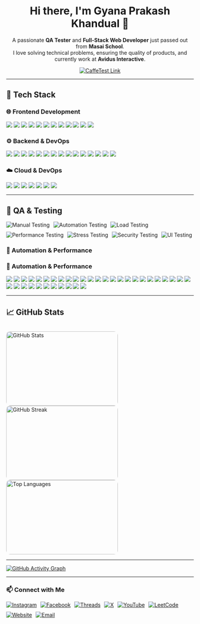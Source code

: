 <h1 align="center">Hi there, I'm Gyana Prakash Khandual 👋</h1>

<p align="center">
  A passionate <strong>QA Tester</strong> and <strong>Full-Stack Web Developer</strong> just passed out from <strong>Masai School</strong>. <br />
  I love solving technical problems, ensuring the quality of products, and currently work at <strong>Avidus Interactive</strong>.
</p>

<p align="center">
  <a href="https://caffetest.vercel.app/" target="_blank">
    <img src="https://img.shields.io/badge/CaffeTest 🚀-Visit Project-blue?style=for-the-badge" alt="CaffeTest Link" />
  </a>
</p>

---

## 🚀 Tech Stack

### 🌐 Frontend Development
<p>
  <img src="https://img.shields.io/badge/HTML5-E34F26?logo=html5&logoColor=white&style=for-the-badge" />
  <img src="https://img.shields.io/badge/CSS3-1572B6?logo=css3&logoColor=white&style=for-the-badge" />
  <img src="https://img.shields.io/badge/Tailwind_CSS-38B2AC?logo=tailwind-css&logoColor=white&style=for-the-badge" />
  <img src="https://img.shields.io/badge/Bootstrap-563D7C?logo=bootstrap&logoColor=white&style=for-the-badge" />
  <img src="https://img.shields.io/badge/Framer_Motion-0055FF?logo=framer&logoColor=white&style=for-the-badge" />
  <img src="https://img.shields.io/badge/GSAP-88CE02?logo=greensock&logoColor=white&style=for-the-badge" />
  <img src="https://img.shields.io/badge/React_Icons-61DAFB?logo=react&logoColor=white&style=for-the-badge" />
  <img src="https://img.shields.io/badge/Figma-F24E1E?logo=figma&logoColor=white&style=for-the-badge" />
  <img src="https://img.shields.io/badge/Photoshop-31A8FF?logo=adobephotoshop&logoColor=white&style=for-the-badge" />
  <img src="https://img.shields.io/badge/Three.js-000000?logo=three.js&logoColor=white&style=for-the-badge" />
  <img src="https://img.shields.io/badge/Angular-DD0031?logo=angular&logoColor=white&style=for-the-badge" />
  <img src="https://img.shields.io/badge/Vue.js-4FC08D?logo=vue.js&logoColor=white&style=for-the-badge" />
</p>

### ⚙️ Backend & DevOps
<p>
  <img src="https://img.shields.io/badge/Java-ED8B00?logo=java&logoColor=white&style=for-the-badge" />
  <img src="https://img.shields.io/badge/JavaScript-F7DF1E?logo=javascript&logoColor=black&style=for-the-badge" />
  <img src="https://img.shields.io/badge/TypeScript-007ACC?logo=typescript&logoColor=white&style=for-the-badge" />
  <img src="https://img.shields.io/badge/React-61DAFB?logo=react&logoColor=black&style=for-the-badge" />
  <img src="https://img.shields.io/badge/Next.js-000000?logo=next.js&logoColor=white&style=for-the-badge" />
  <img src="https://img.shields.io/badge/Electron-47848F?logo=electron&logoColor=white&style=for-the-badge" />
  <img src="https://img.shields.io/badge/Node.js-339933?logo=nodedotjs&logoColor=white&style=for-the-badge" />
  <img src="https://img.shields.io/badge/Express.js-404D59?logo=express&logoColor=white&style=for-the-badge" />
  <img src="https://img.shields.io/badge/NestJS-E0234E?logo=nestjs&logoColor=white&style=for-the-badge" />
  <img src="https://img.shields.io/badge/PostgreSQL-336791?logo=postgresql&logoColor=white&style=for-the-badge" />
  <img src="https://img.shields.io/badge/MySQL-005C84?logo=mysql&logoColor=white&style=for-the-badge" />
  <img src="https://img.shields.io/badge/MongoDB-47A248?logo=mongodb&logoColor=white&style=for-the-badge" />
  <img src="https://img.shields.io/badge/FastAPI-009688?logo=fastapi&logoColor=white&style=for-the-badge" />
  <img src="https://img.shields.io/badge/Pydantic-0A0?style=for-the-badge&logo=python&logoColor=white" />
  <img src="https://img.shields.io/badge/WebSockets-000000?style=for-the-badge&logo=socket.io&logoColor=white" />
</p>

### ☁️ Cloud & DevOps
<p>
  <img src="https://img.shields.io/badge/Docker-2496ED?logo=docker&logoColor=white&style=for-the-badge" />
  <img src="https://img.shields.io/badge/Kubernetes-326CE5?logo=kubernetes&logoColor=white&style=for-the-badge" />
  <img src="https://img.shields.io/badge/AWS-232F3E?logo=amazonaws&logoColor=white&style=for-the-badge" />
  <img src="https://img.shields.io/badge/Azure-0078D4?logo=microsoftazure&logoColor=white&style=for-the-badge" />
  <img src="https://img.shields.io/badge/Terraform-7B42BC?logo=terraform&logoColor=white&style=for-the-badge" />
  <img src="https://img.shields.io/badge/Airflow-017CEE?logo=apacheairflow&logoColor=white&style=for-the-badge" />
  <img src="https://img.shields.io/badge/Prefect-1F2D3D?style=for-the-badge" />
</p>

---

## 🧪 QA & Testing

<div style="display: flex; flex-wrap: wrap; gap: 10px;">
  <!-- Manual Testing -->
  <img src="https://img.shields.io/badge/Manual%20Testing-%23FFA500?style=for-the-badge&logo=testing-library&logoColor=white" alt="Manual Testing" />

  <!-- Automation Testing -->
  <img src="https://img.shields.io/badge/Automation%20Testing-%2300BFFF?style=for-the-badge&logo=selenium&logoColor=white" alt="Automation Testing" />

  <!-- Load Testing -->
  <img src="https://img.shields.io/badge/Load%20Testing-%234CAF50?style=for-the-badge&logo=apachekafka&logoColor=white" alt="Load Testing" />

  <!-- Performance Testing -->
  <img src="https://img.shields.io/badge/Performance%20Testing-%23FF69B4?style=for-the-badge&logo=fastapi&logoColor=white" alt="Performance Testing" />

  <!-- Stress Testing -->
  <img src="https://img.shields.io/badge/Stress%20Testing-%23DC143C?style=for-the-badge&logo=apache&logoColor=white" alt="Stress Testing" />

  <!-- Security Testing -->
  <img src="https://img.shields.io/badge/Security%20Testing-%23117A65?style=for-the-badge&logo=datadog&logoColor=white" alt="Security Testing" />

  <!-- UI Testing -->
  <img src="https://img.shields.io/badge/UI%20Testing-%239C27B0?style=for-the-badge&logo=storybook&logoColor=white" alt="UI Testing" />
</div>


### 🤖 Automation & Performance
### 🤖 Automation & Performance
<p>
  <img src="https://img.shields.io/badge/Cypress-17202C?logo=cypress&logoColor=white&style=for-the-badge" />
  <img src="https://img.shields.io/badge/Selenium-43B02A?logo=selenium&logoColor=white&style=for-the-badge" />
  <img src="https://img.shields.io/badge/Appium-00A0DC?logo=appium&logoColor=white&style=for-the-badge" />
  <img src="https://img.shields.io/badge/Playwright-2C2E34?logo=microsoft&logoColor=white&style=for-the-badge" />
  <img src="https://img.shields.io/badge/Nightwatch.js-04C4E0?style=for-the-badge" />
  <img src="https://img.shields.io/badge/Puppeteer-40B5A4?logo=puppeteer&logoColor=white&style=for-the-badge" />
  <img src="https://img.shields.io/badge/Espresso-0056D2?logo=android&logoColor=white&style=for-the-badge" />
  <img src="https://img.shields.io/badge/XCUITest-1575F9?logo=apple&logoColor=white&style=for-the-badge" />
  <img src="https://img.shields.io/badge/TestNG-DD0031?style=for-the-badge" />
  <img src="https://img.shields.io/badge/JUnit-25A162?logo=java&logoColor=white&style=for-the-badge" />
  <img src="https://img.shields.io/badge/Mocha-8D6748?logo=mocha&logoColor=white&style=for-the-badge" />
  <img src="https://img.shields.io/badge/Chai-A30701?style=for-the-badge" />
  <img src="https://img.shields.io/badge/Cucumber-23D96C?logo=cucumber&logoColor=white&style=for-the-badge" />
  <img src="https://img.shields.io/badge/Postman-FF6C37?logo=postman&logoColor=white&style=for-the-badge" />
  <img src="https://img.shields.io/badge/Rest_Assured-000000?logo=java&logoColor=white&style=for-the-badge" />
  <img src="https://img.shields.io/badge/SOAPUI-85BC3D?style=for-the-badge" />
  <img src="https://img.shields.io/badge/Supertest-000000?style=for-the-badge" />
  <img src="https://img.shields.io/badge/K6-7D64FF?logo=k6&logoColor=white&style=for-the-badge" />
  <img src="https://img.shields.io/badge/Gatling-FF9E2A?logo=gatling&logoColor=white&style=for-the-badge" />
  <img src="https://img.shields.io/badge/Artillery-FF0505?style=for-the-badge" />
  <img src="https://img.shields.io/badge/Grafana-F46800?logo=grafana&logoColor=white&style=for-the-badge" />
  <img src="https://img.shields.io/badge/Locust-00A3E0?style=for-the-badge" />
  <img src="https://img.shields.io/badge/Burp_Suite-FF6600?logo=burpsuite&logoColor=white&style=for-the-badge" />
  <img src="https://img.shields.io/badge/OWASP_ZAP-009DD1?logo=owasp&logoColor=white&style=for-the-badge" />
  <img src="https://img.shields.io/badge/Allure-4C4C4C?logo=allure&logoColor=white&style=for-the-badge" />
  <img src="https://img.shields.io/badge/HTML_Report-E34F26?logo=html5&logoColor=white&style=for-the-badge" />
  <img src="https://img.shields.io/badge/Extent_Reports-5CE500?style=for-the-badge" />
  <img src="https://img.shields.io/badge/Jasmine-8A4182?logo=jasmine&logoColor=white&style=for-the-badge" />
  <img src="https://img.shields.io/badge/Mochawesome-8D6748?style=for-the-badge" />
  <img src="https://img.shields.io/badge/Jira-0052CC?logo=jira&logoColor=white&style=for-the-badge" />
  <img src="https://img.shields.io/badge/Test_Rail-65C179?style=for-the-badge" />
  <img src="https://img.shields.io/badge/Caffein_Test-FFDD00?style=for-the-badge" />
  <img src="https://img.shields.io/badge/Faker-EF5350?style=for-the-badge" />
  <img src="https://img.shields.io/badge/Testim-5A4FCF?style=for-the-badge" />
  <img src="https://img.shields.io/badge/Percy-8E44AD?style=for-the-badge" />
  <img src="https://img.shields.io/badge/WireMock-4CAF50?style=for-the-badge" />
</p>

---

## 📈 GitHub Stats

<p align="center" style="display: flex; justify-content: center; gap: 10px;">

  <div style="width: 300px; height: 200px; overflow: hidden; border-radius: 10px;">
    <img src="https://github-readme-stats.vercel.app/api?username=gyanaprakashkhandual&show_icons=true&theme=blueberry" 
         alt="GitHub Stats" 
         style="width: 100%; height: 100%; object-fit: contain;" />
  </div>

  <div style="width: 300px; height: 200px; overflow: hidden; border-radius: 10px;">
    <img src="https://github-readme-streak-stats.herokuapp.com/?user=gyanaprakashkhandual&theme=blueberry" 
         alt="GitHub Streak" 
         style="width: 100%; height: 100%; object-fit: contain;" />
  </div>

  <div style="width: 300px; height: 200px; overflow: hidden; border-radius: 10px;">
    <img src="https://github-readme-stats.vercel.app/api/top-langs/?username=gyanaprakashkhandual&layout=compact&theme=blueberry" 
         alt="Top Languages" 
         style="width: 100%; height: 100%; object-fit: contain;" />
  </div>

</p>




---
[![GitHub Activity Graph](https://github-readme-activity-graph.vercel.app/graph?username=gyanaprakashkhandual&theme=react)](https://github.com/gyanaprakashkhandual)



---


### 📫 Connect with Me
 

<div style="display: flex; align-items: center; flex-wrap: wrap; gap: 10px;">
  

  <!-- Instagram -->
  <a href="https://www.instagram.com/yourusername" target="_blank">
    <img src="https://img.shields.io/badge/Instagram-%23E4405F?style=for-the-badge&logo=instagram&logoColor=white" alt="Instagram" />
  </a>
  <!-- Facebook -->
  <a href="https://www.facebook.com/yourusername" target="_blank">
    <img src="https://img.shields.io/badge/Facebook-%231877F2?style=for-the-badge&logo=facebook&logoColor=white" alt="Facebook" />
  </a>

  <!-- Threads -->
  <a href="https://www.threads.net/@yourusername" target="_blank">
    <img src="https://img.shields.io/badge/Threads-000000?style=for-the-badge&logo=threads&logoColor=white" alt="Threads" />
  </a>

  <!-- X / Twitter -->
  <a href="https://x.com/yourusername" target="_blank">
    <img src="https://img.shields.io/badge/X-000000?style=for-the-badge&logo=twitter&logoColor=white" alt="X" />
  </a>

  <!-- YouTube -->
  <a href="https://www.youtube.com/@yourchannel" target="_blank">
    <img src="https://img.shields.io/badge/YouTube-%23FF0000?style=for-the-badge&logo=youtube&logoColor=white" alt="YouTube" />
  </a>

  <!-- LeetCode -->
  <a href="https://leetcode.com/yourusername" target="_blank">
    <img src="https://img.shields.io/badge/LeetCode-%23FFA116?style=for-the-badge&logo=leetcode&logoColor=white" alt="LeetCode" />
  </a>

  <!-- Website -->
  <a href="https://codewithchrissii.vercel.app/" target="_blank">
    <img src="https://img.shields.io/badge/Website-%2300ADEF?style=for-the-badge&logo=google-chrome&logoColor=white" alt="Website" />
  </a>

  <!-- Email -->
  <a href="mailto:gyanaprakashkhnadual@gmail.com">
    <img src="https://img.shields.io/badge/Email-D14836?style=for-the-badge&logo=gmail&logoColor=white" alt="Email" />
  </a>

</div>



